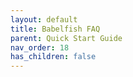 ```yaml
---
layout: default
title: Babelfish FAQ
parent: Quick Start Guide
nav_order: 18
has_children: false
---
```

